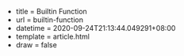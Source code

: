  - title = Builtin Function
 - url = builtin-function
 - datetime = 2020-09-24T21:13:44.049291+08:00
 - template = article.html
 - draw = false

